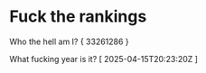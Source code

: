 # Fuck the rankings

Who the hell am I?
{ 33261286 }

What fucking year is it?
[ 2025-04-15T20:23:20Z ]
